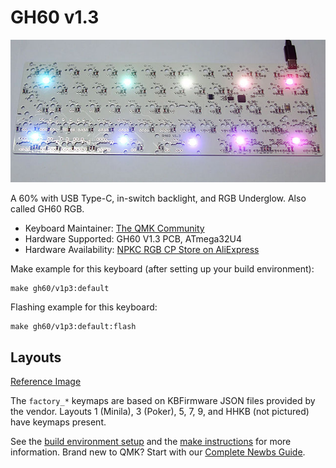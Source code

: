 # GH60 v1.3

![GH60 v1.3](https://raw.githubusercontent.com/noroadsleft/qmk_images/master/keyboards/gh60/v1p3/pcb_bottom.jpg)

A 60% with USB Type-C, in-switch backlight, and RGB Underglow. Also called GH60 RGB.

* Keyboard Maintainer: [The QMK Community](https://github.com/qmk)
* Hardware Supported: GH60 V1.3 PCB, ATmega32U4
* Hardware Availability: [NPKC RGB CP Store on AliExpress](https://www.aliexpress.com/i/32851321035.html)

Make example for this keyboard (after setting up your build environment):

    make gh60/v1p3:default

Flashing example for this keyboard:

    make gh60/v1p3:default:flash

## Layouts

[Reference Image](https://raw.githubusercontent.com/noroadsleft/qmk_images/master/keyboards/gh60/v1p3/layouts.jpg)

The `factory_*` keymaps are based on KBFirmware JSON files provided by the vendor. Layouts 1 (Minila), 3 (Poker), 5, 7, 9, and HHKB (not pictured) have keymaps present.

See the [build environment setup](https://docs.qmk.fm/#/getting_started_build_tools) and the [make instructions](https://docs.qmk.fm/#/getting_started_make_guide) for more information. Brand new to QMK? Start with our [Complete Newbs Guide](https://docs.qmk.fm/#/newbs).
